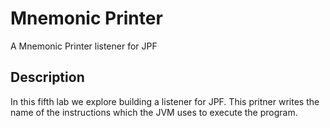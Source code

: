 Mnemonic Printer
================

A Mnemonic Printer listener for JPF

## Description

In this fifth lab we explore building a listener for JPF. This pritner writes
the name of the instructions which the JVM uses to execute the program.
